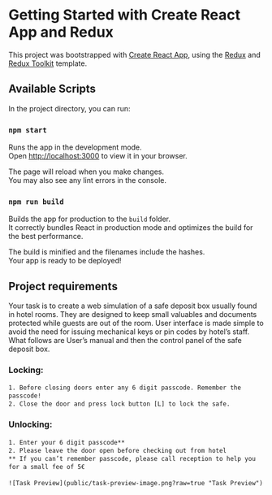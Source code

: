 # Getting Started with Create React App and Redux

This project was bootstrapped with [Create React App](https://github.com/facebook/create-react-app), using the [Redux](https://redux.js.org/) and [Redux Toolkit](https://redux-toolkit.js.org/) template.

## Available Scripts

In the project directory, you can run:

### `npm start`

Runs the app in the development mode.\
Open [http://localhost:3000](http://localhost:3000) to view it in your browser.

The page will reload when you make changes.\
You may also see any lint errors in the console.

### `npm run build`

Builds the app for production to the `build` folder.\
It correctly bundles React in production mode and optimizes the build for the best performance.

The build is minified and the filenames include the hashes.\
Your app is ready to be deployed!

## Project requirements
Your task is to create a web simulation of a safe deposit box usually found in hotel rooms. They
are designed to keep small valuables and documents protected while guests are out of the room.
User interface is made simple to avoid the need for issuing mechanical keys or pin codes by
hotel’s staff. What follows are User’s manual and then the control panel of the safe deposit box.

### Locking:
    1. Before closing doors enter any 6 digit passcode. Remember the passcode!
    2. Close the door and press lock button [L] to lock the safe.
### Unlocking:
    1. Enter your 6 digit passcode**
    2. Please leave the door open before checking out from hotel
    ** If you can’t remember passcode, please call reception to help you for a small fee of 5€
    
    ![Task Preview](public/task-preview-image.png?raw=true "Task Preview")